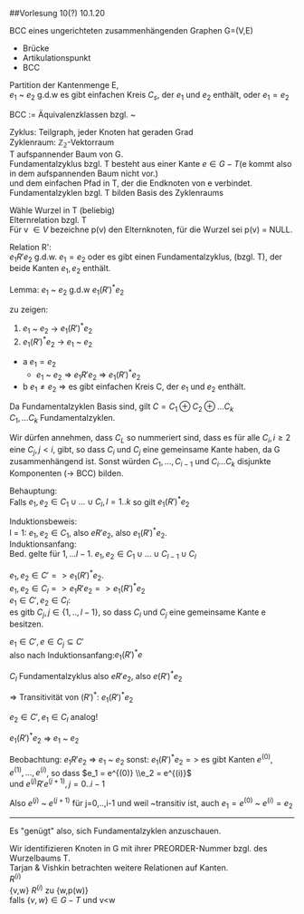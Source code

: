 ##Vorlesung 10(?) 10.1.20

BCC eines ungerichteten zusammenhängenden Graphen G=(V,E)  
- Brücke
- Artikulationspunkt  
- BCC

Partition der Kantenmenge E,  
$e_1$ ~ $e_2$ g.d.w es gibt einfachen Kreis $C_s$, der $e_1$ und $e_2$ enthält, oder $e_1 = e_2$

  BCC := Äquivalenzklassen bzgl. ~

  Zyklus: Teilgraph, jeder Knoten hat geraden Grad  
  Zyklenraum: $\mathbb{Z_2}$-Vektorraum  
  T aufspannender Baum von G.  
  Fundamentalzyklus bzgl. T besteht aus einer Kante $e\in G-T$(e kommt also in dem aufspannenden Baum nicht vor.)  
  und dem einfachen Pfad in T, der die Endknoten von e verbindet.  
  Fundamentalzyklen bzgl. T bilden Basis des Zyklenraums


  Wähle Wurzel in T (beliebig)  
    Elternrelation bzgl. T    
    Für v $\in V$ bezeichne p(v) den Elternknoten, für die Wurzel sei p(v) = NULL.

  Relation R':  
  $e_1 R' e_2$ g.d.w. $e_1 = e_2$ oder es gibt einen Fundamentalzyklus, (bzgl. T), der beide Kanten $e_1,e_2$ enthält.  

  Lemma: $e_1$ ~ $e_2$ g.d.w $e_1(R')^* e_2$

  zu zeigen:

  1. $e_1$ ~ $e_2$ &rarr; $e_1(R')^* e_2$
  2. $e_1(R')^* e_2$ &rarr;  $e_1$ ~ $e_2$  

  - a $e_1 = e_2$  
    -  $e_1$ ~ $e_2$ => $e_1 R' e_2$ => $e_1(R')^* e_2$
  - b $e_1 \ne e_2$ => es gibt einfachen Kreis C, der $e_1$ und $e_2$ enthält.

  Da Fundamentalzyklen Basis sind, gilt $C = C_1 \oplus C_2 \oplus \dots C_k$  
  $C_1, \dots C_k$ Fundamentalzyklen.

  Wir dürfen annehmen, dass $C_L$ so nummeriert sind, dass es für alle $C_i, i\geq 2$ eine $C_j, j < i,$ gibt, so dass $C_i \text{ und } C_j$ eine gemeinsame Kante haben, da G zusammenhängend ist. Sonst würden $C_1, \dots, C_{i-1}$ und $C_i ...C_k$ disjunkte Komponenten (&rarr; BCC) bilden.

  Behauptung:  
  Falls $e_1,e_2 \in C_1 \cup ... \cup C_l, l=1..k$ so gilt $e_1 (R')^* e_2$  

  Induktionsbeweis:  
  l = 1: $e_1,e_2 \in C_1,$ also $e R' e_2$, also $e_1 (R')^* e_2$.  
  Induktionsanfang:  
  Bed. gelte für $1,...l-1$.
  $e_1,e_2 \in C_1 \cup \dots \cup C_{l-1} \cup C_l$  

  $e_1,e_2 \in C' => e_1 (R')^* e_2$.  
  $e_1,e_2 \in C_l => e_1 R' e_2 => e_1 (R')^* e_2$  
  $e_1 \in C', e_2 \in C_l:$  
  es gitb $C_j, j \in \{1,..,l-1\}$, so dass $C_l$ und $C_j$ eine gemeinsame Kante e besitzen.

  $e_1 \in C', e \in C_j \subseteq C'$  
  also nach Induktionsanfang:$e_1 (R')^* e$

  $C_l$ Fundamentalzyklus also $e R' e_2$, also $e (R')^* e_2$  

  => Transitivität von $(R')^* :$ $e_1 (R')^* e_2$  

  $e_2 \in C', e_1 \in C_l$  analog!  

  $e_1 (R')^* e_2$ => $e_1$ ~ $e_2$

  Beobachtung: $e_1 R' e_2$ => $e_1$ ~ $e_2$
  sonst: $e_1 (R')^* e_2 =>$ es gibt Kanten $e^{(0)},e^{(1)},...,e^{(i)}$, so dass $e_1 = e^{(0)} \\e_2 = e^{(i)}$  
  und $e^{(j)} R' e^{(j+1)}, j= 0..i-1$

  Also $e^{(j)}$ ~ $e^{(j+1)}$ für j=0,..,i-1
  und weil ~transitiv ist, auch $e_1 = e^{(0)}$ ~ $e^{(i)} = e_2$  

  ---
  Es "genügt" also, sich Fundamentalzyklen anzuschauen.  

  Wir identifizieren Knoten in G mit ihrer PREORDER-Nummer bzgl. des Wurzelbaums T.  
  Tarjan & Vishkin betrachten weitere Relationen auf Kanten.  
  $R^{(i)}$  
  {v,w} $R^{(i)}$ zu {w,p(w)}  
  falls $\{v,w\} \in G-T$ und v<w
